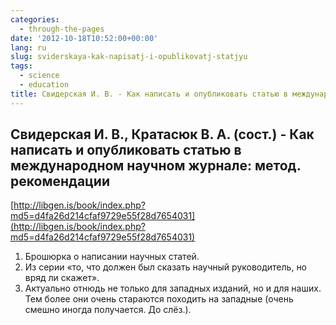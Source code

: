 ```yaml
---
categories:
  - through-the-pages
date: '2012-10-18T10:52:00+00:00'
lang: ru
slug: sviderskaya-kak-napisatj-i-opublikovatj-statjyu
tags:
  - science
  - education
title: Свидерская И. В. - Как написать и опубликовать статью в международном научном журнале
---
```



## Свидерская И. В., Кратасюк В. А. (сост.) - Как написать и опубликовать статью в международном научном журнале: метод. рекомендации
[http://libgen.is/book/index.php?md5=d4fa26d214cfaf9729e55f28d7654031](http://libgen.is/book/index.php?md5=d4fa26d214cfaf9729e55f28d7654031)

1. Брошюрка о написании научных статей. 
2. Из серии «то, что должен был сказать научный руководитель, но вряд ли скажет». 
3. Актуально отнюдь не только для западных изданий, но и для наших. Тем более они очень стараются походить на западные (очень смешно иногда получается. До слёз.).